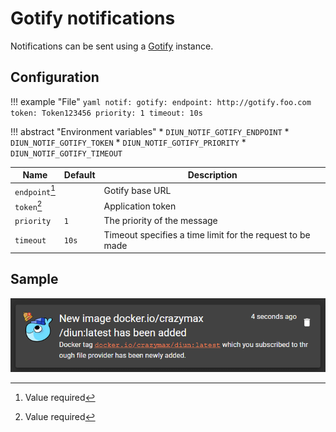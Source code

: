 # Gotify notifications

Notifications can be sent using a [Gotify](https://gotify.net/) instance.

## Configuration

!!! example "File"
    ```yaml
    notif:
      gotify:
        endpoint: http://gotify.foo.com
        token: Token123456
        priority: 1
        timeout: 10s
    ```

!!! abstract "Environment variables"
    * `DIUN_NOTIF_GOTIFY_ENDPOINT`
    * `DIUN_NOTIF_GOTIFY_TOKEN`
    * `DIUN_NOTIF_GOTIFY_PRIORITY`
    * `DIUN_NOTIF_GOTIFY_TIMEOUT`

| Name               | Default       | Description   |
|--------------------|---------------|---------------|
| `endpoint`[^1]     |               | Gotify base URL |
| `token`[^1]        |               | Application token |
| `priority`         | `1`           | The priority of the message |
| `timeout`          | `10s`         | Timeout specifies a time limit for the request to be made |

## Sample

![](../assets/notif/gotify.png)

[^1]: Value required
